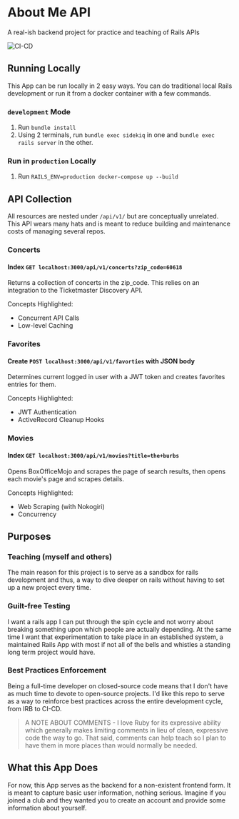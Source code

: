 # About Me API

A real-ish backend project for practice and teaching of Rails APIs

![CI-CD](https://github.com/gatorjuice/about_me_api/actions/workflows/tests.yml/badge.svg)

## Running Locally

This App can be run locally in 2 easy ways. You can do traditional local Rails development or run it from a docker container with a few commands.

### `development` Mode

1. Run `bundle install`
1. Using 2 terminals, run `bundle exec sidekiq` in one and `bundle exec rails server` in the other.

### Run in `production` Locally

1. Run `RAILS_ENV=production docker-compose up --build`

## API Collection

All resources are nested under `/api/v1/` but are conceptually unrelated. This API wears many hats and is meant to reduce building and maintenance costs of managing several repos.

### Concerts

#### Index `GET localhost:3000/api/v1/concerts?zip_code=60618`

Returns a collection of concerts in the zip_code. This relies on an integration to the Ticketmaster Discovery API.

Concepts Highlighted:

- Concurrent API Calls
- Low-level Caching

### Favorites

#### Create `POST localhost:3000/api/v1/favorties` with JSON body

Determines current logged in user with a JWT token and creates favorites entries for them.

Concepts Highlighted:

- JWT Authentication
- ActiveRecord Cleanup Hooks

### Movies

#### Index `GET localhost:3000/api/v1/movies?title=the+burbs`

Opens BoxOfficeMojo and scrapes the page of search results, then opens each movie's page and scrapes details.

Concepts Highlighted:

- Web Scraping (with Nokogiri)
- Concurrency

## Purposes

### Teaching (myself and others)

The main reason for this project is to serve as a sandbox for rails development and thus, a way to dive deeper on rails without having to set up a new project every time.

### Guilt-free Testing

I want a rails app I can put through the spin cycle and not worry about breaking something upon which people are actually depending. At the same time I want that experimentation to take place in an established system, a maintained Rails App with most if not all of the bells and whistles a standing long term project would have.

### Best Practices Enforcement

Being a full-time developer on closed-source code means that I don't have as much time to devote to open-source projects. I'd like this repo to serve as a way to reinforce best practices across the entire development cycle, from IRB to CI-CD.

> A NOTE ABOUT COMMENTS - I love Ruby for its expressive ability which generally makes limiting comments in lieu of clean, expressive code the way to go. That said, comments can help teach so I plan to have them in more places than would normally be needed.

## What this App Does

For now, this App serves as the backend for a non-existent frontend form. It is meant to capture basic user information, nothing serious. Imagine if you joined a club and they wanted you to create an account and provide some information about yourself.

